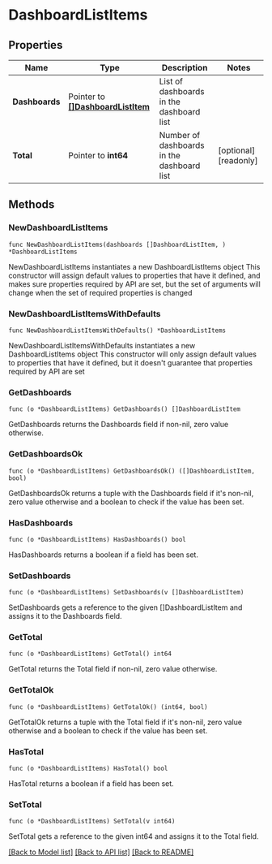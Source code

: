 # DashboardListItems

## Properties

Name | Type | Description | Notes
------------ | ------------- | ------------- | -------------
**Dashboards** | Pointer to [**[]DashboardListItem**](DashboardListItem.md) | List of dashboards in the dashboard list | 
**Total** | Pointer to **int64** | Number of dashboards in the dashboard list | [optional] [readonly] 

## Methods

### NewDashboardListItems

`func NewDashboardListItems(dashboards []DashboardListItem, ) *DashboardListItems`

NewDashboardListItems instantiates a new DashboardListItems object
This constructor will assign default values to properties that have it defined,
and makes sure properties required by API are set, but the set of arguments
will change when the set of required properties is changed

### NewDashboardListItemsWithDefaults

`func NewDashboardListItemsWithDefaults() *DashboardListItems`

NewDashboardListItemsWithDefaults instantiates a new DashboardListItems object
This constructor will only assign default values to properties that have it defined,
but it doesn't guarantee that properties required by API are set

### GetDashboards

`func (o *DashboardListItems) GetDashboards() []DashboardListItem`

GetDashboards returns the Dashboards field if non-nil, zero value otherwise.

### GetDashboardsOk

`func (o *DashboardListItems) GetDashboardsOk() ([]DashboardListItem, bool)`

GetDashboardsOk returns a tuple with the Dashboards field if it's non-nil, zero value otherwise
and a boolean to check if the value has been set.

### HasDashboards

`func (o *DashboardListItems) HasDashboards() bool`

HasDashboards returns a boolean if a field has been set.

### SetDashboards

`func (o *DashboardListItems) SetDashboards(v []DashboardListItem)`

SetDashboards gets a reference to the given []DashboardListItem and assigns it to the Dashboards field.

### GetTotal

`func (o *DashboardListItems) GetTotal() int64`

GetTotal returns the Total field if non-nil, zero value otherwise.

### GetTotalOk

`func (o *DashboardListItems) GetTotalOk() (int64, bool)`

GetTotalOk returns a tuple with the Total field if it's non-nil, zero value otherwise
and a boolean to check if the value has been set.

### HasTotal

`func (o *DashboardListItems) HasTotal() bool`

HasTotal returns a boolean if a field has been set.

### SetTotal

`func (o *DashboardListItems) SetTotal(v int64)`

SetTotal gets a reference to the given int64 and assigns it to the Total field.


[[Back to Model list]](../README.md#documentation-for-models) [[Back to API list]](../README.md#documentation-for-api-endpoints) [[Back to README]](../README.md)


